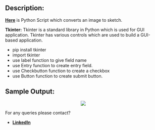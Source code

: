 ## Description: 
[**Here**](https://github.com/Aditya8821/Awesome_Python_Scripts/blob/main/GUIScripts/Registration%20Form/registration_form.py) is Python Script which converts an image to sketch.

**Tkinter:**
Tkinter is a standard library in Python which is used for GUI application. Tkinter has various controls which are used to build a GUI-based application.

- pip install tkinter
- import tkinter
- use label function to give field name
- use Entry function to create entry field.
- use Checkbutton function to create a checkbox
- use Button function to create submit button.

## Sample Output:
<p align="center"><img src="https://github.com/Aditya8821/Awesome_Python_Scripts/blob/main/GUIScripts/Registration%20Form/Images/Demo%20Output.png"></p>

For any queries please contact?
- [**LinkedIn**](https://www.linkedin.com/in/aditya-trivedi-032090164/)
